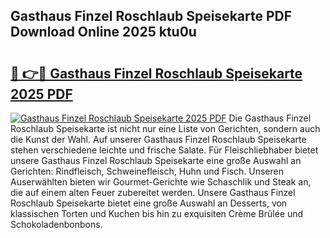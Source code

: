 ## Gasthaus Finzel Roschlaub Speisekarte PDF Download Online 2025 ktu0u

# <h2><a href="http://gc5dzd.nevu.top/?p=Gasthaus+Finzel+Roschlaub+Speisekarte">🔗 👉🔴 Gasthaus Finzel Roschlaub Speisekarte 2025 PDF</a></h2>

[![Gasthaus Finzel Roschlaub Speisekarte 2025 PDF](https://i.imgur.com/dBaPXMq.png)](http://gc5dzd.nevu.top/?p=Gasthaus+Finzel+Roschlaub+Speisekarte)
Die Gasthaus Finzel Roschlaub Speisekarte ist nicht nur eine Liste von Gerichten, sondern auch die Kunst der Wahl. Auf unserer Gasthaus Finzel Roschlaub Speisekarte stehen verschiedene leichte und frische Salate. Für Fleischliebhaber bietet unsere Gasthaus Finzel Roschlaub Speisekarte eine große Auswahl an Gerichten: Rindfleisch, Schweinefleisch, Huhn und Fisch. Unseren Auserwählten bieten wir Gourmet-Gerichte wie Schaschlik und Steak an, die auf einem alten Feuer zubereitet werden. Unsere Gasthaus Finzel Roschlaub Speisekarte bietet eine große Auswahl an Desserts, von klassischen Torten und Kuchen bis hin zu exquisiten Crème Brûlée und Schokoladenbonbons.
